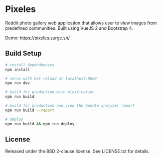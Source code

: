 # Pixeles

Reddit photo gallery web application that allows user to view images from
predefined communities. Built using VueJS 2 and Bootstrap 4.

Demo: https://pixeles.surge.sh/

## Build Setup

```sh
# install dependencies
npm install

# serve with hot reload at localhost:8080
npm run dev

# build for production with minification
npm run build

# build for production and view the bundle analyzer report
npm run build --report

# deploy
npm run build && npm run deploy
```

## License

Released under the BSD 2-clause license. See LICENSE.txt for details.
